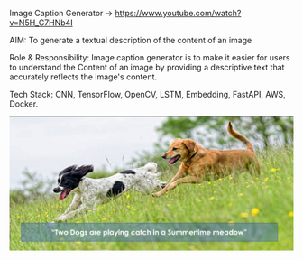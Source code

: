 Image Caption Generator -> https://www.youtube.com/watch?v=N5H_C7HNb4I

AIM: To generate a textual description of the content of an image


Role & Responsibility: Image caption generator is to make it easier for users to understand the Content of an image by providing a descriptive text that accurately reflects the image's content. 


Tech Stack: CNN, TensorFlow, OpenCV, LSTM, Embedding, FastAPI, AWS, Docker.

![My test image](1_nGnrxFYs7CTtUHjILoi41g.png)


